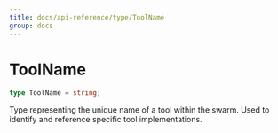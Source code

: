 ```yaml
---
title: docs/api-reference/type/ToolName
group: docs
---
```


# ToolName

```ts
type ToolName = string;
```

Type representing the unique name of a tool within the swarm.
Used to identify and reference specific tool implementations.
